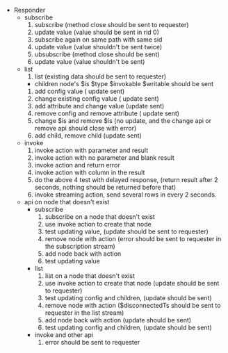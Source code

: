 * Responder
  * subscribe
    1. subscribe (method close should be sent to requester)
    1. update value (value should be sent in rid 0)
    1. subscribe again on same path with same sid
    1. update value (value shouldn't be sent twice)
    1. ubsubscribe (method close should be sent)
    1. update value (value shouldn't be sent)
  * list
    1. list (existing data should be sent to requester)
      * children node's  $is $type $invokable $writable should be sent 
    1. add config value ( update sent)
    1. change existing config value ( update sent)
    1. add attribute and change value (update sent)
    1. remove config and remove attribute ( update sent)
    1. change $is and remove $is (no update, and the change api or remove api should close with error)
    1. add child, remove child (update sent)
  * invoke
    1. invoke action with parameter and result
    1. invoke action with no parameter and blank result
    1. invoke action and return error
    1. invoke action with column in the result
    1. do the above 4 test with delayed response, (return result after 2 seconds, nothing should be returned before that)
    1. invoke streaming action, send several rows in every 2 seconds.
  * api on node that doesn't exist
    * subscribe
       1. subscribe on a node that doesn't exist
       1. use invoke action to create that node
       1. test updating value, (update should be sent to requester)
       1. remove node with action (error should be sent to requester in the subscription stream)
       1. add node back with action
       1. test updating value
     * list 
       1. list on a node that doesn't exist
       1. use invoke action to create that node (update should be sent to requester)
       1. test updating config and children, (update should be sent)
       1. remove node with action ($disconnectedTs should be sent to requester in the list stream)
       1. add node back with action (update should be sent)
       1. test updating config and children, (update should be sent)
     * invoke and other api
       1. error should be sent to requester
    